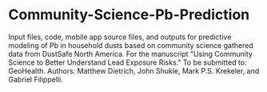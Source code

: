 # Community-Science-Pb-Prediction
Input files, code, mobile app source files, and outputs for predictive modeling of Pb in household dusts based on community science gathered data from DustSafe North America.
For the manuscript "Using Community Science to Better Understand Lead Exposure Risks." To be submitted to: GeoHealth.
Authors: Matthew Dietrich, John Shukle, Mark P.S. Krekeler, and Gabriel Filippelli.
